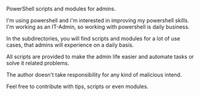 PowerShell scripts and modules for admins.

I'm using powershell and i'm interested in improving my powershell skills. 
I'm working as an IT-Admin, so working with powershell is daily business.  

In the subdirectories, you will find scripts and modules for a lot of use cases, that admins will 
experience on a daily basis. 

All scripts are provided to make the admin life easier and automate tasks or solve it related problems. 

The author doesn't take responsibility for any kind of malicious intend. 

Feel free to contribute with tips, scripts or even modules. 
